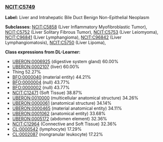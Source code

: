 
### [NCIT:C5749](http://purl.obolibrary.org/obo/NCIT_C5749)
**Label:** Liver and Intrahepatic Bile Duct Benign Non-Epithelial Neoplasm

**Subclasses:** [NCIT:C5858](http://purl.obolibrary.org/obo/NCIT_C5858) (Liver Inflammatory Myofibroblastic Tumor), [NCIT:C5752](http://purl.obolibrary.org/obo/NCIT_C5752) (Liver Solitary Fibrous Tumor), [NCIT:C5753](http://purl.obolibrary.org/obo/NCIT_C5753) (Liver Leiomyoma), [NCIT:C96841](http://purl.obolibrary.org/obo/NCIT_C96841) (Liver Lymphangioma), [NCIT:C96842](http://purl.obolibrary.org/obo/NCIT_C96842) (Liver Lymphangiomatosis), [NCIT:C5750](http://purl.obolibrary.org/obo/NCIT_C5750) (Liver Lipoma), 

**Class expressions from DL-Learner:**

- [UBERON:0006925](http://purl.obolibrary.org/obo/UBERON_0006925) (digestive system gland) 60.00%
- [UBERON:0002107](http://purl.obolibrary.org/obo/UBERON_0002107) (liver) 60.00%
- Thing 52.27%
- [BFO:0000040](http://purl.obolibrary.org/obo/BFO_0000040) (material entity) 44.21%
- [BFO:0000004](http://purl.obolibrary.org/obo/BFO_0000004) (null) 43.77%
- [BFO:0000002](http://purl.obolibrary.org/obo/BFO_0000002) (null) 43.77%
- [NCIT:C12471](http://purl.obolibrary.org/obo/NCIT_C12471) (Soft Tissue) 38.87%
- [UBERON:0010000](http://purl.obolibrary.org/obo/UBERON_0010000) (multicellular anatomical structure) 34.26%
- [UBERON:0000061](http://purl.obolibrary.org/obo/UBERON_0000061) (anatomical structure) 34.14%
- [UBERON:0000465](http://purl.obolibrary.org/obo/UBERON_0000465) (material anatomical entity) 34.11%
- [UBERON:0001062](http://purl.obolibrary.org/obo/UBERON_0001062) (anatomical entity) 33.68%
- [UBERON:0005172](http://purl.obolibrary.org/obo/UBERON_0005172) (abdomen element) 32.36%
- [NCIT:C12964](http://purl.obolibrary.org/obo/NCIT_C12964) (Connective and Soft Tissue) 32.36%
- [CL:0000542](http://purl.obolibrary.org/obo/CL_0000542) (lymphocyte) 17.29%
- [CL:0002087](http://purl.obolibrary.org/obo/CL_0002087) (nongranular leukocyte) 17.22%


